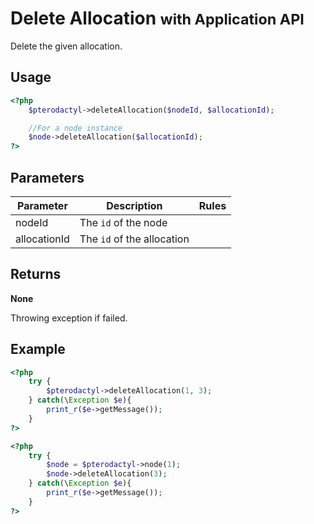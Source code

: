 # Delete Allocation <small>with Application API</small>
Delete the given allocation.

## Usage
``` php
<?php
	$pterodactyl->deleteAllocation($nodeId, $allocationId);

	//For a node instance
	$node->deleteAllocation($allocationId);
?>
```

## Parameters

| Parameter | Description | Rules |
| - | - | - |
| nodeId | The `id` of the node | |
| allocationId | The `id` of the allocation | |

## Returns
**None**

Throwing exception if failed.

## Example

``` php
<?php
	try {
		$pterodactyl->deleteAllocation(1, 3);
	} catch(\Exception $e){
		print_r($e->getMessage());
	}
?>
```

``` php
<?php
	try {
		$node = $pterodactyl->node(1);
		$node->deleteAllocation(3);
	} catch(\Exception $e){
		print_r($e->getMessage());
	}
?>
```